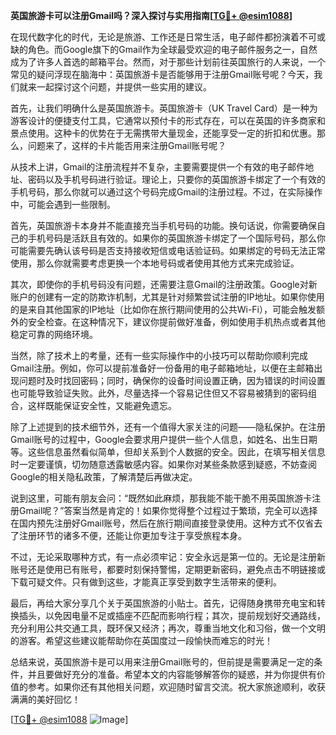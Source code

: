 **英国旅游卡可以注册Gmail吗？深入探讨与实用指南[[TG💪+ @esim1088](https://t.me/s/esim1088)]**

在现代数字化的时代，无论是旅游、工作还是日常生活，电子邮件都扮演着不可或缺的角色。而Google旗下的Gmail作为全球最受欢迎的电子邮件服务之一，自然成为了许多人首选的邮箱平台。然而，对于那些计划前往英国旅行的人来说，一个常见的疑问浮现在脑海中：英国旅游卡是否能够用于注册Gmail账号呢？今天，我们就来一起探讨这个问题，并提供一些实用的建议。

首先，让我们明确什么是英国旅游卡。英国旅游卡（UK Travel Card）是一种为游客设计的便捷支付工具，它通常以预付卡的形式存在，可以在英国的许多商家和景点使用。这种卡的优势在于无需携带大量现金，还能享受一定的折扣和优惠。那么，问题来了，这样的卡片能否用来注册Gmail账号呢？

从技术上讲，Gmail的注册流程并不复杂，主要需要提供一个有效的电子邮件地址、密码以及手机号码进行验证。理论上，只要你的英国旅游卡绑定了一个有效的手机号码，那么你就可以通过这个号码完成Gmail的注册过程。不过，在实际操作中，可能会遇到一些限制。

首先，英国旅游卡本身并不能直接充当手机号码的功能。换句话说，你需要确保自己的手机号码是活跃且有效的。如果你的英国旅游卡绑定了一个国际号码，那么你可能需要先确认该号码是否支持接收短信或电话验证码。如果绑定的号码无法正常使用，那么你就需要考虑更换一个本地号码或者使用其他方式来完成验证。

其次，即使你的手机号码没有问题，还需要注意Gmail的注册政策。Google对新账户的创建有一定的防欺诈机制，尤其是针对频繁尝试注册的IP地址。如果你使用的是来自其他国家的IP地址（比如你在旅行期间使用的公共Wi-Fi），可能会触发额外的安全检查。在这种情况下，建议你提前做好准备，例如使用手机热点或者其他稳定可靠的网络环境。

当然，除了技术上的考量，还有一些实际操作中的小技巧可以帮助你顺利完成Gmail注册。例如，你可以提前准备好一份备用的电子邮箱地址，以便在主邮箱出现问题时及时找回密码；同时，确保你的设备时间设置正确，因为错误的时间设置也可能导致验证失败。此外，尽量选择一个容易记住但又不容易被猜到的密码组合，这样既能保证安全性，又能避免遗忘。

除了上述提到的技术细节外，还有一个值得大家关注的问题——隐私保护。在注册Gmail账号的过程中，Google会要求用户提供一些个人信息，如姓名、出生日期等。这些信息虽然看似简单，但却关系到个人数据的安全。因此，在填写相关信息时一定要谨慎，切勿随意透露敏感内容。如果你对某些条款感到疑惑，不妨查阅Google的相关隐私政策，了解清楚后再做决定。

说到这里，可能有朋友会问：“既然如此麻烦，那我能不能干脆不用英国旅游卡注册Gmail呢？”答案当然是肯定的！如果你觉得整个过程过于繁琐，完全可以选择在国内预先注册好Gmail账号，然后在旅行期间直接登录使用。这种方式不仅省去了注册环节的诸多不便，还能让你更加专注于享受旅程本身。

不过，无论采取哪种方式，有一点必须牢记：安全永远是第一位的。无论是注册新账号还是使用已有账号，都要时刻保持警惕，定期更新密码，避免点击不明链接或下载可疑文件。只有做到这些，才能真正享受到数字生活带来的便利。

最后，再给大家分享几个关于英国旅游的小贴士。首先，记得随身携带充电宝和转换插头，以免因电量不足或插座不匹配而影响行程；其次，提前规划好交通路线，充分利用公共交通工具，既环保又经济；再次，尊重当地文化和习俗，做一个文明的游客。希望这些建议能帮助你在英国度过一段愉快而难忘的时光！

总结来说，英国旅游卡是可以用来注册Gmail账号的，但前提是需要满足一定的条件，并且要做好充分的准备。希望本文的内容能够解答你的疑惑，并为你提供有价值的参考。如果你还有其他相关问题，欢迎随时留言交流。祝大家旅途顺利，收获满满的美好回忆！

[[TG💪+ @esim1088](https://t.me/s/esim1088) ![Image](https://i.postimg.cc/4NQfJmqS/Snipaste-2025-05-13-00-14-12.png)]